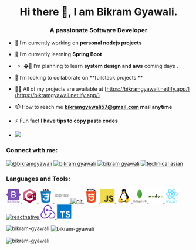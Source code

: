 <h1 align="center">Hi there 👋, I am Bikram Gyawali.</h1>
<h3 align="center">A passionate Software Developer</h3>

- 🔭 I’m currently working on **personal nodejs projects**

- 🌱 I’m currently learning **Spring Boot**
- - �🔭 I’m planning to learn **system design and aws** coming days .


- 👯 I’m looking to collaborate on **fullstack projects **

- 👨‍💻 All of my projects are available at [https://bikramgyawali.netlify.app/](https://bikramgyawali.netlify.app/)

- 📫 How to reach me **bikramgyawali57@gmail.com mail anytime**

- ⚡ Fun fact **I have tips to copy paste codes**
- ![](https://komarev.com/ghpvc/?username=Bikram-Gyawali&color=f95378)

<h3 align="left">Connect with me:</h3>
<p align="left">
<a href="https://dev.to/@bikramgyawali" target="blank"><img align="center" src="https://cdn.jsdelivr.net/npm/simple-icons@3.0.1/icons/dev-dot-to.svg" alt="@bikramgyawali" height="30" width="40" /></a>
<a href="https://linkedin.com/in/bikram gyawali" target="blank"><img align="center" src="https://raw.githubusercontent.com/rahuldkjain/github-profile-readme-generator/master/src/images/icons/Social/linked-in-alt.svg" alt="bikram gyawali" height="30" width="40" /></a>
<a href="https://fb.com/bikram gyawali" target="blank"><img align="center" src="https://raw.githubusercontent.com/rahuldkjain/github-profile-readme-generator/master/src/images/icons/Social/facebook.svg" alt="bikram gyawali" height="30" width="40" /></a>
<a href="https://www.youtube.com/c/technical asian" target="blank"><img align="center" src="https://raw.githubusercontent.com/rahuldkjain/github-profile-readme-generator/master/src/images/icons/Social/youtube.svg" alt="technical asian" height="30" width="40" /></a>
</p>

<h3 align="left">Languages and Tools:</h3>
<p align="left"> <a href="https://getbootstrap.com" target="_blank"> <img src="https://raw.githubusercontent.com/devicons/devicon/master/icons/bootstrap/bootstrap-plain-wordmark.svg" alt="bootstrap" width="40" height="40"/> </a> <a href="https://www.w3schools.com/cpp/" target="_blank"> <img src="https://raw.githubusercontent.com/devicons/devicon/master/icons/cplusplus/cplusplus-original.svg" alt="cplusplus" width="40" height="40"/> </a> <a href="https://www.w3schools.com/css/" target="_blank"> <img src="https://raw.githubusercontent.com/devicons/devicon/master/icons/css3/css3-original-wordmark.svg" alt="css3" width="40" height="40"/> </a> <a href="https://expressjs.com" target="_blank"> <img src="https://raw.githubusercontent.com/devicons/devicon/master/icons/express/express-original-wordmark.svg" alt="express" width="40" height="40"/> </a> <a href="https://git-scm.com/" target="_blank"> <img src="https://www.vectorlogo.zone/logos/git-scm/git-scm-icon.svg" alt="git" width="40" height="40"/> </a> <a href="https://www.w3.org/html/" target="_blank"> <img src="https://raw.githubusercontent.com/devicons/devicon/master/icons/html5/html5-original-wordmark.svg" alt="html5" width="40" height="40"/> </a> <a href="https://developer.mozilla.org/en-US/docs/Web/JavaScript" target="_blank"> <img src="https://raw.githubusercontent.com/devicons/devicon/master/icons/javascript/javascript-original.svg" alt="javascript" width="40" height="40"/> </a> <a href="https://www.linux.org/" target="_blank"> <img src="https://raw.githubusercontent.com/devicons/devicon/master/icons/linux/linux-original.svg" alt="linux" width="40" height="40"/> </a> <a href="https://www.mongodb.com/" target="_blank"> <img src="https://raw.githubusercontent.com/devicons/devicon/master/icons/mongodb/mongodb-original-wordmark.svg" alt="mongodb" width="40" height="40"/> </a> <a href="https://nodejs.org" target="_blank"> <img src="https://raw.githubusercontent.com/devicons/devicon/master/icons/nodejs/nodejs-original-wordmark.svg" alt="nodejs" width="40" height="40"/> </a> <a href="https://reactjs.org/" target="_blank"> <img src="https://raw.githubusercontent.com/devicons/devicon/master/icons/react/react-original-wordmark.svg" alt="react" width="40" height="40"/> </a> <a href="https://reactnative.dev/" target="_blank"> <img src="https://reactnative.dev/img/header_logo.svg" alt="reactnative" width="40" height="40"/> </a> <a href="https://redux.js.org" target="_blank"> <img src="https://raw.githubusercontent.com/devicons/devicon/master/icons/redux/redux-original.svg" alt="redux" width="40" height="40"/> </a> <a href="https://www.typescriptlang.org/" target="_blank"> <img src="https://raw.githubusercontent.com/devicons/devicon/master/icons/typescript/typescript-original.svg" alt="typescript" width="40" height="40"/> </a> </p>

<p><img align="left" src="https://github-readme-stats.vercel.app/api/top-langs?username=bikram-gyawali&show_icons=true&locale=en&layout=compact" alt="bikram-gyawali" /></p>

<p>&nbsp;<img align="center" src="https://github-readme-stats.vercel.app/api?username=bikram-gyawali&show_icons=true&locale=en" alt="bikram-gyawali" /></p>

<p><img align="center" src="https://github-readme-streak-stats.herokuapp.com/?user=bikram-gyawali&" alt="bikram-gyawali" /></p>

